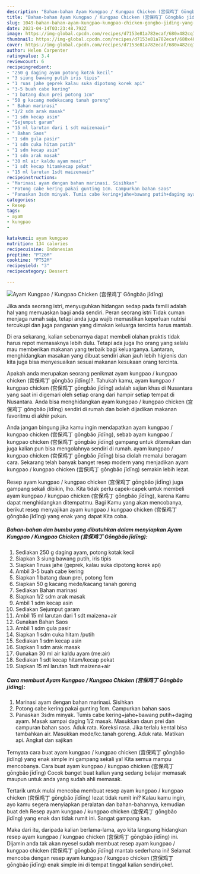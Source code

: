 ```yaml
---
description: "Bahan-bahan Ayam Kungpao / Kungpao Chicken (宫保鸡丁 Gōngbǎo jīdīng) yang lezat Untuk Jualan"
title: "Bahan-bahan Ayam Kungpao / Kungpao Chicken (宫保鸡丁 Gōngbǎo jīdīng) yang lezat Untuk Jualan"
slug: 1049-bahan-bahan-ayam-kungpao-kungpao-chicken-gongbo-jiding-yang-lezat-untuk-jualan
date: 2021-04-14T03:23:48.792Z
image: https://img-global.cpcdn.com/recipes/d7153e81a782ecaf/680x482cq70/ayam-kungpao-kungpao-chicken-宫保鸡丁-gongbǎo-jiding-foto-resep-utama.jpg
thumbnail: https://img-global.cpcdn.com/recipes/d7153e81a782ecaf/680x482cq70/ayam-kungpao-kungpao-chicken-宫保鸡丁-gongbǎo-jiding-foto-resep-utama.jpg
cover: https://img-global.cpcdn.com/recipes/d7153e81a782ecaf/680x482cq70/ayam-kungpao-kungpao-chicken-宫保鸡丁-gongbǎo-jiding-foto-resep-utama.jpg
author: Helen Carpenter
ratingvalue: 3.4
reviewcount: 6
recipeingredient:
- "250 g daging ayam potong kotak kecil"
- "3 siung bawang putih iris tipis"
- "1 ruas jahe geprek kalau suka dipotong korek api"
- "3-5 buah cabe kering"
- "1 batang daun prei potong 1cm"
- "50 g kacang medekacang tanah goreng"
- " Bahan marinasi"
- "1/2 sdm arak masak"
- "1 sdm kecap asin"
- "Sejumput garam"
- "15 ml larutan dari 1 sdt maizenaair"
- " Bahan Saos"
- "1 sdm gula pasir"
- "1 sdm cuka hitam putih"
- "1 sdm kecap asin"
- "1 sdm arak masak"
- "30 ml air kaldu ayam meair"
- "1 sdt kecap hitamkecap pekat"
- "15 ml larutan 1sdt maizenaair"
recipeinstructions:
- "Marinasi ayam dengan bahan marinasi. Sisihkan"
- "Potong cabe kering pakai gunting 1cm. Campurkan bahan saos"
- "Panaskan 3sdm minyak. Tumis cabe kering+jahe+bawang putih+daging ayam. Masak sampai daging 1/2 masak. Masukkan daun prei dan campuran bahan saos. Aduk rata. Koreksi rasa. Jika terlalu kental bisa tambahkan air. Masukkan mede/kc.tanah goreng. Aduk rata. Matikan api. Angkat dan sajikan"
categories:
- Resep
tags:
- ayam
- kungpao
- 

katakunci: ayam kungpao  
nutrition: 134 calories
recipecuisine: Indonesian
preptime: "PT26M"
cooktime: "PT52M"
recipeyield: "3"
recipecategory: Dessert

---
```



![Ayam Kungpao / Kungpao Chicken (宫保鸡丁 Gōngbǎo jīdīng)](https://img-global.cpcdn.com/recipes/d7153e81a782ecaf/680x482cq70/ayam-kungpao-kungpao-chicken-宫保鸡丁-gongbǎo-jiding-foto-resep-utama.jpg)

Jika anda seorang istri, menyuguhkan hidangan sedap pada famili adalah hal yang memuaskan bagi anda sendiri. Peran seorang istri Tidak cuman menjaga rumah saja, tetapi anda juga wajib memastikan keperluan nutrisi tercukupi dan juga panganan yang dimakan keluarga tercinta harus mantab.

Di era  sekarang, kalian sebenarnya dapat membeli olahan praktis tidak harus repot memasaknya lebih dulu. Tetapi ada juga lho orang yang selalu mau memberikan makanan yang terbaik bagi keluarganya. Lantaran, menghidangkan masakan yang dibuat sendiri akan jauh lebih higienis dan kita juga bisa menyesuaikan sesuai makanan kesukaan orang tercinta. 



Apakah anda merupakan seorang penikmat ayam kungpao / kungpao chicken (宫保鸡丁 gōngbǎo jīdīng)?. Tahukah kamu, ayam kungpao / kungpao chicken (宫保鸡丁 gōngbǎo jīdīng) adalah sajian khas di Nusantara yang saat ini digemari oleh setiap orang dari hampir setiap tempat di Nusantara. Anda bisa menghidangkan ayam kungpao / kungpao chicken (宫保鸡丁 gōngbǎo jīdīng) sendiri di rumah dan boleh dijadikan makanan favoritmu di akhir pekan.

Anda jangan bingung jika kamu ingin mendapatkan ayam kungpao / kungpao chicken (宫保鸡丁 gōngbǎo jīdīng), sebab ayam kungpao / kungpao chicken (宫保鸡丁 gōngbǎo jīdīng) gampang untuk ditemukan dan juga kalian pun bisa mengolahnya sendiri di rumah. ayam kungpao / kungpao chicken (宫保鸡丁 gōngbǎo jīdīng) bisa diolah memalui beragam cara. Sekarang telah banyak banget resep modern yang menjadikan ayam kungpao / kungpao chicken (宫保鸡丁 gōngbǎo jīdīng) semakin lebih lezat.

Resep ayam kungpao / kungpao chicken (宫保鸡丁 gōngbǎo jīdīng) juga gampang sekali dibikin, lho. Kita tidak perlu capek-capek untuk membeli ayam kungpao / kungpao chicken (宫保鸡丁 gōngbǎo jīdīng), karena Kamu dapat menghidangkan ditempatmu. Bagi Kamu yang akan mencobanya, berikut resep menyajikan ayam kungpao / kungpao chicken (宫保鸡丁 gōngbǎo jīdīng) yang enak yang dapat Kita coba.

<!--inarticleads1-->

##### Bahan-bahan dan bumbu yang dibutuhkan dalam menyiapkan Ayam Kungpao / Kungpao Chicken (宫保鸡丁 Gōngbǎo jīdīng):

1. Sediakan 250 g daging ayam, potong kotak kecil
1. Siapkan 3 siung bawang putih, iris tipis
1. Siapkan 1 ruas jahe (geprek, kalau suka dipotong korek api)
1. Ambil 3-5 buah cabe kering
1. Siapkan 1 batang daun prei, potong 1cm
1. Siapkan 50 g kacang mede/kacang tanah goreng
1. Sediakan  Bahan marinasi
1. Siapkan 1/2 sdm arak masak
1. Ambil 1 sdm kecap asin
1. Sediakan Sejumput garam
1. Ambil 15 ml larutan dari 1 sdt maizena+air
1. Gunakan  Bahan Saos
1. Ambil 1 sdm gula pasir
1. Siapkan 1 sdm cuka hitam /putih
1. Sediakan 1 sdm kecap asin
1. Siapkan 1 sdm arak masak
1. Gunakan 30 ml air kaldu ayam (me:air)
1. Sediakan 1 sdt kecap hitam/kecap pekat
1. Siapkan 15 ml larutan 1sdt maizena+air




<!--inarticleads2-->

##### Cara membuat Ayam Kungpao / Kungpao Chicken (宫保鸡丁 Gōngbǎo jīdīng):

1. Marinasi ayam dengan bahan marinasi. Sisihkan
1. Potong cabe kering pakai gunting 1cm. Campurkan bahan saos
1. Panaskan 3sdm minyak. Tumis cabe kering+jahe+bawang putih+daging ayam. Masak sampai daging 1/2 masak. Masukkan daun prei dan campuran bahan saos. Aduk rata. Koreksi rasa. Jika terlalu kental bisa tambahkan air. Masukkan mede/kc.tanah goreng. Aduk rata. Matikan api. Angkat dan sajikan




Ternyata cara buat ayam kungpao / kungpao chicken (宫保鸡丁 gōngbǎo jīdīng) yang enak simple ini gampang sekali ya! Kita semua mampu mencobanya. Cara buat ayam kungpao / kungpao chicken (宫保鸡丁 gōngbǎo jīdīng) Cocok banget buat kalian yang sedang belajar memasak maupun untuk anda yang sudah ahli memasak.

Tertarik untuk mulai mencoba membuat resep ayam kungpao / kungpao chicken (宫保鸡丁 gōngbǎo jīdīng) lezat tidak rumit ini? Kalau kamu ingin, ayo kamu segera menyiapkan peralatan dan bahan-bahannya, kemudian buat deh Resep ayam kungpao / kungpao chicken (宫保鸡丁 gōngbǎo jīdīng) yang enak dan tidak rumit ini. Sangat gampang kan. 

Maka dari itu, daripada kalian berlama-lama, ayo kita langsung hidangkan resep ayam kungpao / kungpao chicken (宫保鸡丁 gōngbǎo jīdīng) ini. Dijamin anda tak akan nyesel sudah membuat resep ayam kungpao / kungpao chicken (宫保鸡丁 gōngbǎo jīdīng) mantab sederhana ini! Selamat mencoba dengan resep ayam kungpao / kungpao chicken (宫保鸡丁 gōngbǎo jīdīng) enak simple ini di tempat tinggal kalian sendiri,oke!.

